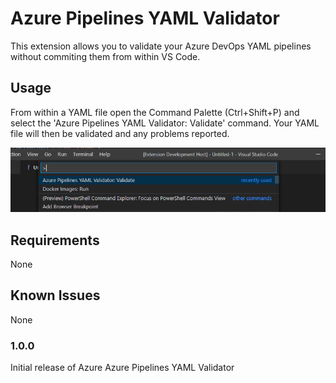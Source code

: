 # Azure Pipelines YAML Validator

This extension allows you to validate your Azure DevOps YAML pipelines without commiting them from within VS Code.

## Usage

From within a YAML file open the Command Palette (Ctrl+Shift+P) and select the 'Azure Pipelines YAML Validator: Validate' command. Your YAML file will then be validated and any problems reported.

![](images/command.png)

## Requirements

None

## Known Issues

None

### 1.0.0

Initial release of Azure Azure Pipelines YAML Validator
